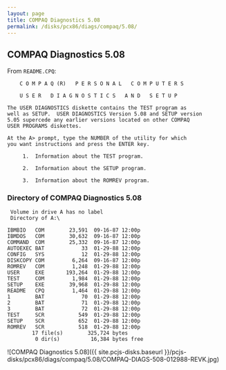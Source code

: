 ```yaml
---
layout: page
title: COMPAQ Diagnostics 5.08
permalink: /disks/pcx86/diags/compaq/5.08/
---
```


COMPAQ Diagnostics 5.08
-----------------------

From `README.CPQ`:

        C O M P A Q (R)   P E R S O N A L   C O M P U T E R S
    
        U S E R   D I A G N O S T I C S   A N D   S E T U P
    
    The USER DIAGNOSTICS diskette contains the TEST program as
    well as SETUP.  USER DIAGNOSTICS Version 5.08 and SETUP version
    5.05 supercede any earlier versions located on other COMPAQ
    USER PROGRAMS diskettes.
    
    At the A> prompt, type the NUMBER of the utility for which
    you want instructions and press the ENTER key.
    
         1.  Information about the TEST program.
    
         2.  Information about the SETUP program.
    
         3.  Information about the ROMREV program.

### Directory of COMPAQ Diagnostics 5.08

     Volume in drive A has no label
     Directory of A:\
    
    IBMBIO   COM        23,591  09-16-87 12:00p
    IBMDOS   COM        30,632  09-16-87 12:00p
    COMMAND  COM        25,332  09-16-87 12:00p
    AUTOEXEC BAT            33  01-29-88 12:00p
    CONFIG   SYS            12  01-29-88 12:00p
    DISKCOPY COM         6,264  09-16-87 12:00p
    ROMREV   COM         1,248  01-29-88 12:00p
    USER     EXE       193,264  01-29-88 12:00p
    TEST     COM         1,984  01-29-88 12:00p
    SETUP    EXE        39,968  01-29-88 12:00p
    README   CPQ         1,464  01-29-88 12:00p
    1        BAT            70  01-29-88 12:00p
    2        BAT            71  01-29-88 12:00p
    3        BAT            72  01-29-88 12:00p
    TEST     SCR           549  01-29-88 12:00p
    SETUP    SCR           652  01-29-88 12:00p
    ROMREV   SCR           518  01-29-88 12:00p
            17 file(s)        325,724 bytes
             0 dir(s)          16,384 bytes free

![COMPAQ Diagnostics 5.08]({{ site.pcjs-disks.baseurl }}/pcjs-disks/pcx86/diags/compaq/5.08/COMPAQ-DIAGS-508-012988-REVK.jpg)
